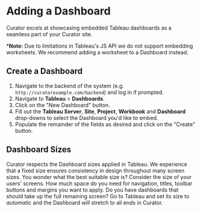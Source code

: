 # Adding a Dashboard

Curator excels at showcasing embedded Tableau dashboards as a seamless part of your Curator site.

***Note:** Due to limitations in Tableau's JS API we do not support embedding worksheets.  We recommend adding a
worksheet to a Dashboard instead.

## Create a Dashboard

1. Navigate to the backend of the system (e.g. `http://curatorexample.com/backend`) and log in if prompted.
2. Navigate to **Tableau** > **Dashboards**.
3. Click on the "New Dashboard" button.
4. Fill out the **Tableau Server**, **Site**, **Project**, **Workbook** and **Dashboard** drop-downs to select the
Dashboard you'd like to embed.
5. Populate the remainder of the fields as desired and click on the "Create" button.

## Dashboard Sizes

Curator respects the Dashboard sizes applied in Tableau. We experience that a fixed size ensures consistency in design
throughout many screen sizes. You wonder what the best suitable size is? Consider the size of your users' screens. How
much space do you need for navigation, titles, toolbar buttons and margins you want to apply.
Do you have dashboards that should take up the full remaining screen? Go to Tableau and set its size to *automatic* and
the Dashboard will stretch to all ends in Curator.
